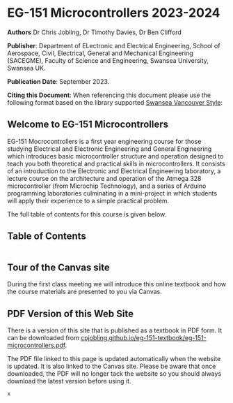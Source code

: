 # EG-151 Microcontrollers 2023-2024

**Authors** Dr Chris Jobling, Dr Timothy Davies, Dr Ben Clifford

**Publisher**: Department of ELectronic and Electrical Engineering, School of Aerospace, Civil, Electrical, General and Mechanical Engineering (SACEGME), Faculty of Science and Engineering, Swansea University, Swansea UK.

**Publication Date**: September 2023.

**Citing this Document**: When referencing this document please use the following format based on the library supported [Swansea Vancouver Style](https://libguides.swansea.ac.uk/Vancouver):


## Welcome to EG-151 Microcontrollers

EG-151 Mocrocontrollers is a first year engineering course for those studying Electrical and Electronic Engineering and General Engineering which introduces basic microcontroller structure and operation designed to teach you both theoretical and practical skills in microcontrollers. It consists of an introduction to the Electronic and Electrical Engineering laboratory, a lecture course on the architecture and operation of the Atmega 328 microcontroller (from Microchip Technology), and a series of Arduino programming laboratories culminating in a mini-project in which students will apply their experience to a simple practical problem.

The full table of contents for this course is given below.

## Table of Contents

```{tableofcontents}

```

## Tour of the Canvas site

During the first class meeting we will introduce this online textbook and how the course materials are presented to you via Canvas.

## PDF Version of this Web Site

There is a version of this site that is published as a textbook in PDF form. It can be downloaded from [cpjobling.github.io/eg-151-textbook/eg-151-microcontrollers.pdf](https://cpjobling.github.io/eg-151-textbook/eg-151-microcontrollers.pdf). 

The PDF file linked to this page is updated automatically when the website is updated. It is also linked to the Canvas site. Please be aware that once downloaded, the PDF will no longer tack the website so you should always download the latest version before using it.

```python
x
```
